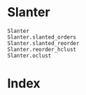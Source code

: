 # Slanter

```@docs
Slanter
Slanter.slanted_orders
Slanter.slanted_reorder
Slanter.reorder_hclust
Slanter.oclust
```

# Index

```@index
```
